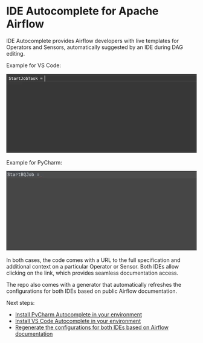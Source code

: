 # IDE Autocomplete for Apache Airflow

IDE Autocomplete provides Airflow developers with live templates for Operators and Sensors, automatically suggested by an IDE during DAG editing. 

Example for VS Code:

![VS Code](Images/VSCode.gif)

Example for PyCharm:

![VS Code](Images/PyCharm.gif)

In both cases, the code comes with a URL to the full specification and additional context on a particular Operator or Sensor. Both IDEs allow clicking on the link, which provides seamless documentation access. 

The repo also comes with a generator that automatically refreshes the configurations for both IDEs based on public Airflow documentation.

Next steps:
+ [Install PyCharm Autocomplete in your environment](Intellij_autocomplete/)
+ [Install VS Code Autocomplete in your environment](VSCode_autocomplete/)
+ [Regenerate the configurations for both IDEs based on Airflow documentation](Generator/)